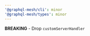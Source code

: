 ```yaml
---
'@graphql-mesh/cli': minor
'@graphql-mesh/types': minor
---
```


**BREAKING** - Drop `customServerHandler`
